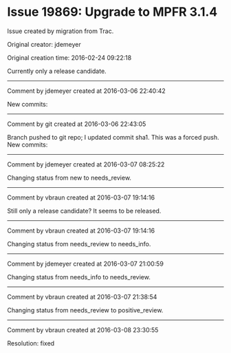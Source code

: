# Issue 19869: Upgrade to MPFR 3.1.4

Issue created by migration from Trac.

Original creator: jdemeyer

Original creation time: 2016-02-24 09:22:18

Currently only a release candidate.


---

Comment by jdemeyer created at 2016-03-06 22:40:42

New commits:


---

Comment by git created at 2016-03-06 22:43:05

Branch pushed to git repo; I updated commit sha1. This was a forced push. New commits:


---

Comment by jdemeyer created at 2016-03-07 08:25:22

Changing status from new to needs_review.


---

Comment by vbraun created at 2016-03-07 19:14:16

Still only a release candidate? It seems to be released.


---

Comment by vbraun created at 2016-03-07 19:14:16

Changing status from needs_review to needs_info.


---

Comment by jdemeyer created at 2016-03-07 21:00:59

Changing status from needs_info to needs_review.


---

Comment by vbraun created at 2016-03-07 21:38:54

Changing status from needs_review to positive_review.


---

Comment by vbraun created at 2016-03-08 23:30:55

Resolution: fixed
